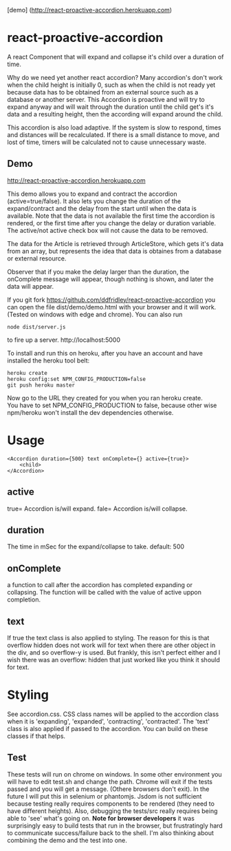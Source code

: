 [demo] (http://react-proactive-accordion.herokuapp.com)
# react-proactive-accordion
A react Component that will expand and collapse it's child over a duration of time.

Why do we need yet another react accordion? Many accordion's don't work when the child height is initially 0, such as when the child  is not ready yet because data has to be obtained from an external source such as a database or another server.  This Accordion is proactive and will try to expand anyway and will wait through the duration until the child get's it's data and a resulting height, then the according will expand around the child.

This accordion is also load adaptive.  If the system is slow to respond, times and distances will be recalculated. If there is a small distance to move, and lost of time, timers will be calculated not to cause unnecessary waste.

## Demo
http://react-proactive-accordion.herokuapp.com

This demo allows you to expand and contract the accordion (active=true/false).  It also lets you change the duration of the expand/contract and the delay from the start until when the data is available. Note that the data is not available the first time the accordion is rendered, or the first time after you change the delay or duration variable. The active/not active check box will not cause the data to be removed.

The data for the Article is retrieved through ArticleStore, which gets it's data from an array, but represents the idea that data is obtaines from a database or external resource.  

Observer that if you make the delay larger than the duration, the onComplete message will appear, though nothing is shown, and later the data will appear.

If you git fork https://github.com/ddfridley/react-proactive-accordion you can open the file dist/demo/demo.html with your browser and it will work. (Tested on windows with edge and chrome). You can also run 

    node dist/server.js 

to fire up a server. http://localhost:5000

To install and run this on heroku, after you have an account and have installed the heroku tool belt:

    heroku create
    heroku config:set NPM_CONFIG_PRODUCTION=false
    git push heroku master

Now go to the URL they created for you when you ran heroku create.  
You have to set NPM_CONFIG_PRODUCTION to false, because other wise npm/heroku won't install the dev dependencies otherwise.

# Usage

    <Accordion duration={500} text onComplete={} active={true}>
        <child>
    </Accordion>

## active

true= Accordion is/will expand.
fale= Accordion is/will collapse.

## duration
The time in mSec for the expand/collapse to take.
default: 500

## onComplete 

a function to call after the accordion has completed expanding or collapsing.  The function will be called with the value of active uppon completion.

## text
If true the text class is also applied to styling.  The reason for this is that overflow hidden does not work will for text when there are other object in the div, and so overflow-y is used.  But frankly, this isn't perfect either and I wish there was an overflow: hidden that just worked like you think it should for text. 

# Styling

See accordion.css.  CSS class names will be applied to the accordion class when it is 'expanding', 'expanded', 'contracting', 'contracted'.  The 'text' class is also applied if passed to the accordion. You can build on these classes if that helps.

## Test
These tests will run on chrome on windows. In some other environment you will have to edit test.sh and change the path.  Chrome will exit if the tests passed and you will get a message. (Othere browsers don't exit). In the future I will put this in selenium or phantomjs.  Jsdom is not sufficient because testing really requires components to be rendered (they need to have different heights).  Also, debugging the tests/src really requires being able to 'see' what's going on. __Note for browser developers__ it was surprisingly easy to build tests that run in the browser, but frustratingly hard to communicate success/failure back to the shell.  I'm also thinking about combining the demo and the test into one.

